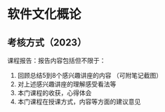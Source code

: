 # 软件文化概论
## 考核方式（2023）
课程报告：报告内容包括但不限于：
1. 回顾总结5到8个感兴趣讲座的内容 （可附笔记截图）
2. 对上述感兴趣讲座的理解感受看法等
3. 本门课程的收获，心得体会
4. 本门课程在授课方式，内容等方面的建议意见
